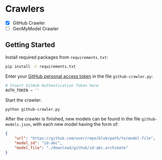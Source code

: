 # Crawlers

- [X] GitHub Crawler
- [ ] GenMyModel Crawler

## Getting Started

Install required packages from `requirements.txt`:

```bash
pip install -r requirements.txt
```

Enter your [GitHub personal access token](https://docs.github.com/en/authentication/keeping-your-account-and-data-secure/managing-your-personal-access-tokens) in the file `github-crawler.py`:

```python
# Insert GitHub Authentication Token here
AUTH_TOKEN = ''
```

Start the crawler:

```bash
python github-crawler.py
```

After the crawler is finished, new models can be found in the file `github-models.json`, with each new model having the form of:

```json
{
    "url": "https://github.com/user/repo/blob/path/to/model-file",
    "model_id": "id-abc",
    "model_file": "./download/github/id-abc.archimate"
}
```